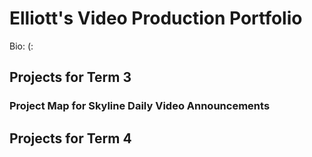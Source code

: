 # Elliott's Video Production Portfolio

Bio: (:

## Projects for Term 3

### Project Map for Skyline Daily Video Announcements

## Projects for Term 4
